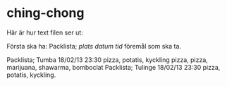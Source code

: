 # ching-chong
Här är hur text filen ser ut:

Första ska ha: Packlista; *plats* *datum* *tid*
föremål som ska ta.

Packlista; Tumba 18/02/13 23:30
pizza, potatis, kyckling pizza, pizza, marijuana, shawarma, bomboclat
Packlista; Tulinge 18/02/13 23:30
pizza, potatis, kyckling.

